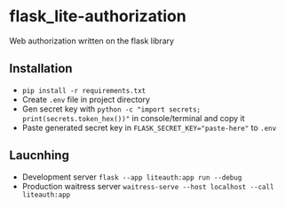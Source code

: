 <h1>flask_lite-authorization</h1>
<p>Web authorization written on the flask library</p>
<h2>Installation</h2>
<ul>
    <li><code>pip install -r requirements.txt</code></li>
    <li>Create <code>.env</code> file in project directory</li>
    <li>Gen secret key with <code>python -c "import secrets; print(secrets.token_hex())"</code> in console/terminal and copy it</li>
    <li>Paste generated secret key in <code>FLASK_SECRET_KEY="paste-here"</code> to <code>.env</code></li>
</ul>
<h2>Laucnhing</h2>
<ul>
    <li>Development server <code>flask --app liteauth:app run --debug</code></li>
    <li>Production waitress server <code>waitress-serve --host localhost --call liteauth:app</code></li>
</ul>